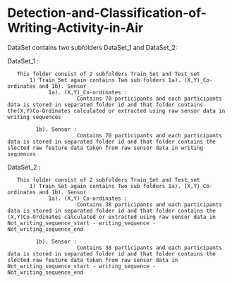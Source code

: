 # Detection-and-Classification-of-Writing-Activity-in-Air

DataSet contains two subfolders DataSet_1 and DataSet_2:


DataSet_1 :
 
       This folder consist of 2 subfolders Train_Set and Test_set
           1) Train_Set again contains Two sub folders 1a). (X,Y)_Co-ordinates and 1b). Sensor 
	             1a). (X,Y)_Co-ordinates : 
		                  Contains 70 participants and each participants data is stored in separated folder id and that folder contains the(X,Y)Co-Ordinates calculated or extracted using raw sensor data in writing sequences
				  
		     1b). Sensor : 
		                  Contains 70 participants and each participants data is stored in separated folder id and that folder contains the  slected raw feature data taken from raw sensor data in writing sequences
				  
	   
   DataSet_2 :

       This folder consist of 2 subfolders Train_Set and Test_set
           1) Train_Set again contains Two sub folders 1a). (X,Y)_Co-ordinates and 1b). Sensor 
	             1a). (X,Y)_Co-ordinates : 
		                  Contains 38 participants and each participants data is stored in separated folder id and that folder contains the  (X,Y)Co-Ordinates calculated or extracted using raw sensor data in Not_writing_sequence_start - writing_sequence - Not_writing_sequence_end 
				  
		     1b). Sensor : 
		                  Contains 38 participants and each participants data is stored in separated folder id and that folder contains the  slected raw feature data taken from raw sensor data in Not_writing_sequence_start - writing_sequence - Not_writing_sequence_end 
				  
	   
